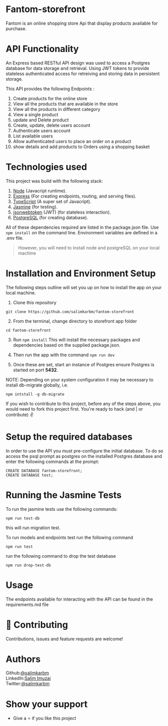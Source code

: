 # Fantom-storefront
Fantom is an online shopping store Api that display products available for purchase.

# API Functionality
An Express based RESTful API design was used to access a Postgres database for data storage and retrieval.
Using JWT tokens to provide stateless authenticated access for retreiving and storing data in persistent storage.

This API provides the following Endpoints :

1.  Create products for the online store
2.  View all the products that are available in the store
3.  View all the products in different category
4.  View a single product
5.  update and Delete product 
6.  Create, update, delete users account
7.  Authenticate users account
8.  List available users
9.  Allow authenticated users to place an order on a product
10. show details and add products to Orders using a shopping basket


# Technologies used

This project was build with the following stack:

1. [Node](https://nodejs.org/en/) (Javacript runtime).
2. [Express](https://expressjs.com/) (For creating endpoints, routing, and serving files).
3. [TypeScript](https://www.typescriptlang.org/) (A super set of Javacript).
4. [Jasmine](https://jasmine.github.io/pages/docs_home.html) (for testing).
5. [jsonwebtoken](https://jwt.io/) (JWT) (for stateless interaction).
6. [PostgreSQL](https://www.postgresql.org/) (for creating database).

All of these dependencies required are listed in the package.json file. Use `npm install` on the command line. Environment variables are defined in a .env file.

> However, you will need to install node and postgreSQL on your local machine


# Installation and Environment Setup

The following steps outline will set you up on how to install the app on your local machine.

1. Clone this repository 

```
git clone https://github.com/salimkarbm/fantom-storefront
```
2. From the terminal, change directory to storefront app folder 

```
cd fantom-storefront
```
3. Run `npm install` This will install the necessary packages and dependencies based on the supplied package.json.

4. Then run the app with the command `npm run dev`

5. Once these are set, start an instance of Postgres ensure Postgres is started on port **5432**.

NOTE: Depending on your system configuration it may be necessary to install db-migrate globally, i.e.

```
npm intstall -g db-migrate
```

If you wish to contribute to this project, before any of the steps above, you would need to fork this project first. You're ready to hack (and | or contribute) :v:

# Setup the required databases

In order to use the API you must pre-configure the initial database. To do so access the psql prompt as postgres on the installed Postgres database and enter the following commands at the prompt:

```
CREATE DATABASE fantom-storefront;
CREATE DATABASE test;

```

# Running the Jasmine Tests

To run the jasmine tests use the following commands:

```
npm run test-db
```
this will run migration test.

To run models and endpoints test run the following command

```
npm run test
```

run the following command to drop the test database

```
npm run drop-test-db
```

# Usage

The endpoints available for interacting with the API can be found in the requirements.md file

# :handshake: Contributing
Contributions, issues and feature requests are welcome!

# Authors

Github:[@salimkarbm](https://github.com/salimkarbm)\
LinkedIn:[Salim Imuzai](https://www.linkedin.com/in/salimkarbm/)\
Twitter:[@salimkarbm](https://twitter.com/salimkarbm)

# Show your support

   - Give a :star: if you like this project